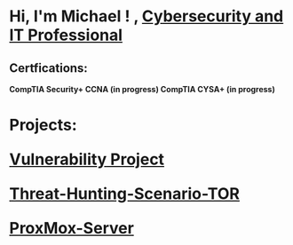  <h1>Hi, I'm  Michael ! , <a href=https://www.linkedin.com/in/michael-lauretta-a2534011a//">Cybersecurity and IT Professional</a> 


 <h2> Certfications:</h2>

 <b> CompTIA Security+<b>
  <b> CCNA (in progress)<b>
 <b>  CompTIA CYSA+ (in progress)


 <h1>Projects:

   [Vulnerability Project](https://github.com/Guitarlion/Vulnerability-Management-Program)

   [Threat-Hunting-Scenario-TOR](https://github.com/Guitarlion/Threat-Hunting-Scenario-TOR)
   
   [ProxMox-Server](https://github.com/Guitarlion/ProxMox-Server)










